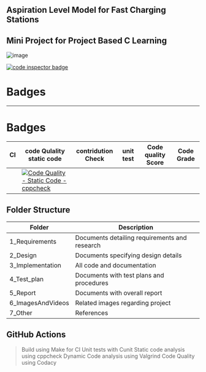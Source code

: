Aspiration Level Model for Fast Charging Stations
-------------------------------------------------
Mini Project for Project Based C Learning
------------------------------------------

![image](https://user-images.githubusercontent.com/89508265/132485399-3eea2b1e-5586-4e23-aaf2-7e7bb33f2f72.png)


<a href="https://frontend.code-inspector.com/public/user/github/JAGADEESHNIKHITHA">
   <img src="https://code-inspector.com/public/badge/user/github/JAGADEESHNIKHITHA?style=light" alt="code inspector badge" />
</a>

# Badges
---------
# Badges
|     CI             | code Qulality static code| contridution Check| unit test|Code quality Score| Code Grade|
|--------------------------|-------------------------------|-------------------------|--------------|-------------------------|---------------|
|                 |[![Code Quality - Static Code - cppcheck](https://github.com/JAGADEESHNIKHITHA/stepin_myproject1/actions/workflows/c-cpp.yml/badge.svg)](https://github.com/JAGADEESHNIKHITHA/stepin_myproject1/actions/workflows/c-cpp.yml)

Folder Structure
-------------------------
Folder|	Description
------|------------
1_Requirements|	Documents detailing requirements and research
2_Design|	Documents specifying design details
3_Implementation|	All code and documentation
4_Test_plan|	Documents with test plans and procedures
5_Report|	Documents with overall report
6_ImagesAndVideos|	Related images regarding project
7_Other|	References

GitHub Actions
--------------------
>Build using Make for CI
>Unit tests with Cunit
>Static code analysis using cppcheck
>Dynamic Code analysis using Valgrind
>Code Quality using Codacy
